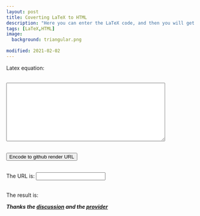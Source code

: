 ```yaml
---
layout: post
title: Coverting LaTeX to HTML
description: "Here you can enter the LaTeX code, and then you will get the corresponding HTML code."
tags: [LaTeX,HTML]
image:
  background: triangular.png
  
modified: 2021-02-02
---
```


<label for="input">Latex equation: </label>
<!-- <input type="text" name="input"> -->
<br><textarea rows="10" cols="50" name="input"></textarea>
<br><br>

<button onClick="toGithubRenderURL()">Encode to github render URL</button>
<br><br>

<label for="output">The URL is: </label>
<input type="url" name="output">
<br><br>

<label for="result">The result is: </label>
<p id="result"></p>


***Thanks the [discussion](https://gist.github.com/a-rodin/fef3f543412d6e1ec5b6cf55bf197d7b) and the [provider](https://jsfiddle.net/8ndx694g/)*** 
